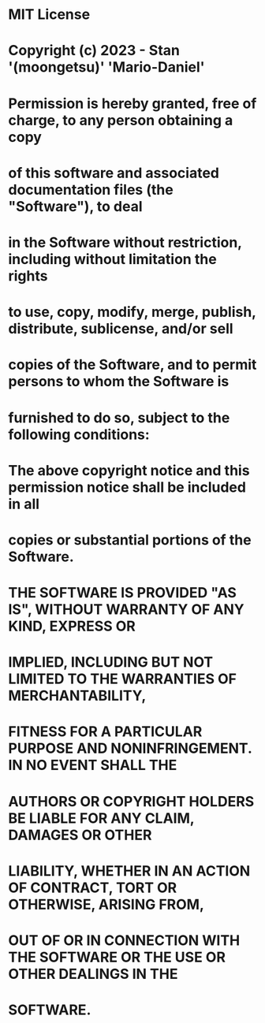 #   MIT License
#   
#   Copyright (c) 2023 - Stan '(moongetsu)' 'Mario-Daniel'

#   Permission is hereby granted, free of charge, to any person obtaining a copy
#   of this software and associated documentation files (the "Software"), to deal
#   in the Software without restriction, including without limitation the rights
#   to use, copy, modify, merge, publish, distribute, sublicense, and/or sell
#   copies of the Software, and to permit persons to whom the Software is
#   furnished to do so, subject to the following conditions:
#   
#   The above copyright notice and this permission notice shall be included in all
#   copies or substantial portions of the Software.
#   
#   THE SOFTWARE IS PROVIDED "AS IS", WITHOUT WARRANTY OF ANY KIND, EXPRESS OR
#   IMPLIED, INCLUDING BUT NOT LIMITED TO THE WARRANTIES OF MERCHANTABILITY,
#   FITNESS FOR A PARTICULAR PURPOSE AND NONINFRINGEMENT. IN NO EVENT SHALL THE
#   AUTHORS OR COPYRIGHT HOLDERS BE LIABLE FOR ANY CLAIM, DAMAGES OR OTHER
#   LIABILITY, WHETHER IN AN ACTION OF CONTRACT, TORT OR OTHERWISE, ARISING FROM,
#   OUT OF OR IN CONNECTION WITH THE SOFTWARE OR THE USE OR OTHER DEALINGS IN THE
#   SOFTWARE.
